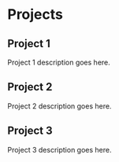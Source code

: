 # Projects

## Project 1

Project 1 description goes here.

## Project 2

Project 2 description goes here.

## Project 3

Project 3 description goes here.
